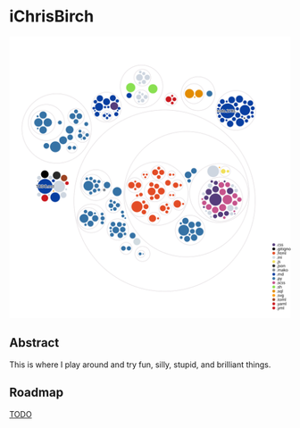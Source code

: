 # iChrisBirch

![Visualization of the codebase](./diagram.svg)

## Abstract

This is where I play around and try fun, silly, stupid, and brilliant things.

## Roadmap

[TODO](TODO.md)
